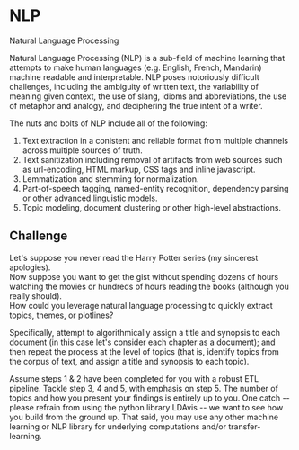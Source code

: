 # NLP
Natural Language Processing 

Natural Language Processing (NLP) is a sub-field of machine learning that attempts to make human languages (e.g. English, French, Mandarin) machine readable and interpretable. 
NLP poses notoriously difficult challenges, including the ambiguity of written text, the variability of meaning given context, the use of slang, idioms and abbreviations, the use of metaphor and analogy, and deciphering the true intent of a writer.

The nuts and bolts of NLP include all of the following:
1. Text extraction in a conistent and reliable format from multiple channels across multiple sources of truth.
2. Text sanitization including removal of artifacts from web sources such as url-encoding, HTML markup, CSS tags and inline javascript.
3. Lemmatization and stemming for normalization.
4. Part-of-speech tagging, named-entity recognition, dependency parsing or other advanced linguistic models.
5. Topic modeling, document clustering or other high-level abstractions.

## Challenge
Let's suppose you never read the Harry Potter series (my sincerest apologies).  
Now suppose you want to get the gist without spending dozens of hours watching the movies or hundreds of hours reading the books (although you really should).  
How could you leverage natural language processing to quickly extract topics, themes, or plotlines?  

Specifically, attempt to algorithmically assign a title and synopsis to each document (in this case let's consider each chapter as a document);
and then repeat the process at the level of topics (that is, identify topics from the corpus of text, and assign a title and synopsis to each topic).

Assume steps 1 & 2 have been completed for you with a robust ETL pipeline. 
Tackle step 3, 4 and 5, with emphasis on step 5. 
The number of topics and how you present your findings is entirely up to you. 
One catch -- please refrain from using the python library LDAvis -- we want to see how you build from the ground up. 
That said, you may use any other machine learning or NLP library for underlying computations and/or transfer-learning.
